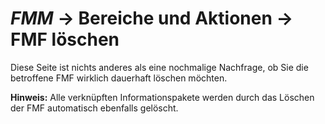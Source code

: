 # *FMM* → Bereiche und Aktionen → FMF löschen

Diese Seite ist nichts anderes als eine nochmalige Nachfrage,
ob Sie die betroffene FMF wirklich dauerhaft löschen möchten.

**Hinweis:** Alle verknüpften Informationspakete werden durch das Löschen der FMF
automatisch ebenfalls gelöscht.
